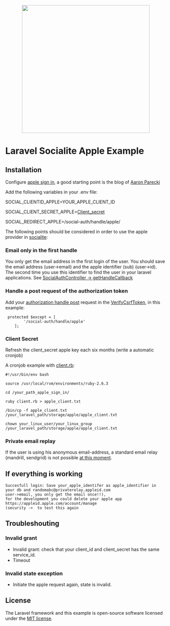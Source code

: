 <p align="center"><img src="https://res.cloudinary.com/dtfbvvkyp/image/upload/v1566331377/laravel-logolockup-cmyk-red.svg" width="400"></p>

# Laravel Socialite Apple Example

## Installation
Configure [apple sign in](https://developer.apple.com/sign-in-with-apple/get-started/), a good starting point is the blog of [Aaron Parecki](https://developer.okta.com/blog/2019/06/04/what-the-heck-is-sign-in-with-apple)

Add the following variables in your .env file:

SOCIAL_CLIENTID_APPLE=YOUR_APPLE_CLIENT_ID

SOCIAL_CLIENT_SECRET_APPLE=[Client_secret](https://github.com/aaronpk/sign-in-with-apple-example/blob/master/client-secret.rb) 

SOCIAL_REDIRECT_APPLE=/social-auth/handle/apple/

The following points should be considered in order to use the apple provider in [socialite](https://github.com/laravel/socialite/issues/369):

### Email only in the first handle
You only get the email address in the first login of the user. You should save the email address (user->email) and the apple identifier (sub) (user->id). The second time you use this identifier to find the user in your laravel applications.
See [SocialAuthController -> getHandleCallback](https://github.com/theodh/example-socialite-apple/blob/155e35bcc16a2de8e6b90432a73bc0f9c9995c9d/src/app/Http/Controllers/Auth/SocialAuthController.php#L33)

### Handle a post request of the authorization token
Add your [authorization handle post](https://developer.apple.com/documentation/signinwithapplerestapi/generate_and_validate_tokens) request in the [VerifyCsrfToken](https://github.com/theodh/example-socialite-apple/blob/155e35bcc16a2de8e6b90432a73bc0f9c9995c9d/src/app/Http/Middleware/VerifyCsrfToken.php#L22), in this example: 
```
 protected $except = [
        '/social-auth/handle/apple'
    ];
```

### Client Secret
Refresh the client_secret apple key each six months (write a automatic cronjob)

A cronjob example with [client.rb](https://github.com/aaronpk/sign-in-with-apple-example/blob/master/client-secret.rb):
```
#!/usr/bin/env bash

source /usr/local/rvm/environments/ruby-2.6.3

cd /your_path_apple_sign_in/

ruby client.rb > apple_client.txt

/bin/cp -f apple_client.txt /your_laravel_path/storage/apple/apple_client.txt

chown your_linux_user/your_linux_group /your_laravel_path/storage/apple/apple_client.txt

```
### Private email replay
If the user is using his anonymous email-address, a standard email relay (mandrill, sendgrid) is not possible [at this moment](https://forums.developer.apple.com/thread/122270).

## If everything is working

```
Succesfull login: Save your_apple_identifer as apple_identifier in your db and randomabc@privaterelay.appleid.com 
user->email, you only get the email once!!), 
for the development you could delete your apple app https://appleid.apple.com/account/manage 
(security ->  to test this again
```

## Troubleshouting
### Invalid grant
* Invalid grant: check that your client_id and client_secret has the same service_id.
* Timeout

### Invalid state exception
* Initiate the apple request again, state is invalid.


## License

The Laravel framework and this example is open-source software licensed under the [MIT license](https://opensource.org/licenses/MIT).


